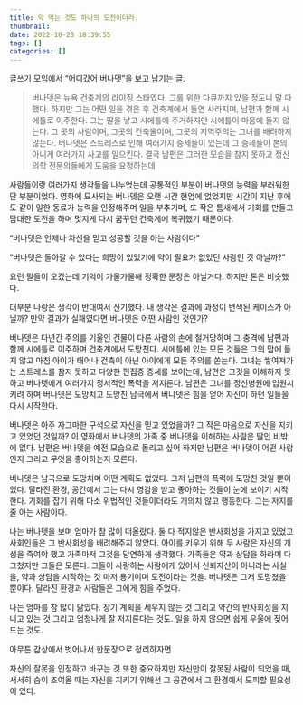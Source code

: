 ```yaml
---
title: 약 먹는 것도 하나의 도전이더라.
thumbnail: 
date: 2022-10-28 18:39:55
tags: []
categories: []
---
```


글쓰기 모임에서 “어디갔어 버나뎃”을 보고 남기는 글.

<!-- more -->

> 버나뎃은 뉴욕 건축계의 라이징 스타였다. 그를 위한 다큐까지 있을 정도니 말 다했다. 하지만 그는 어떤 일을 겪은 후 건축계에서 돌연 사라지며, 남편과 함께 시에틀로 이주한다. 그는 딸을 낳고 시에틀에 주거하지만 시에틀이 마음에 들지 않는다. 그 곳의 사람이며, 그곳의 건축물이며, 그곳의 지역주의는 그녀를 배려하지 않는다. 버나뎃은 스트레스로 인해 여러가지 증세들이 있는데 그 증세들이 본의아니게 여러가지 사고를 일으킨다. 결국 남편은 그러한 모습을 참지 못하고 정신의학 전문의들에게 도움을 요청하는데

사람들이랑 여러가지 생각들을 나누었는데 공통적인 부분이 버나뎃의 능력을 부러워한단 부분이었다. 영화에 묘사되는 버나뎃은 오랜 시간 현업에 없었지만 시간이 지난 후에도 같이 일한 동료가 능력을 인정해주며 일을 부추기며, 또 작은 틈새에서 기회를 만들고 담대한 도전을 하며 멋지게 다시 꿈꾸던 건축계에 복귀했기 때문이다.

“버나뎃은 언제나 자신을 믿고 성공할 것을 아는 사람이다”

“버나뎃은 돌아갈 수 있다는 희망이 있었기에 약이 필요가 없었던 사람인 것 아닐까?”

요런 말들이 오갔는데 기억이 가물가물해 정확한 문장은 아닐거다. 하지만 톤은 비슷했다.

대부분 나랑은 생각이 반대여서 신기했다. 내 생각은 결과에 과정이 변색된 케이스가 아닐까? 만약 결과가 실패였다면 버나뎃은 어떤 사람인 것인가?

버나뎃은 다년간 주의를 기울인 건물이 다른 사람의 손에 철거당하며 그 충격에 남편과 함께 시에틀로 이주하며 건축계에서 도망친다. 시에틀에 있는 모든 것들은 그의 맘에 들지 않고 마침 아이가 태어나 건축이 아닌 아이에게 모든 주의를 쏟는다. 그녀는 쌓여져가는 스트레스를 참지 못하고 다양한 편집증 증세를 보이는데, 남편은 그것을 이해하지 못하고 버나뎃에게 여러가지 정서적인 폭력을 저지른다. 남편은 그녀를 정신병원에 입원시키려 하며 버나뎃은 도망치고 도망친 남극에서 버나뎃은 힘을 얻어 자신이 하던 일들을 다시 시작한다. 

버나뎃은 아주 자그마한 구석으로 자신을 믿고 있었을까? 그 작은 마음으로 자신을 지키고 있었던 것일까? 이 영화에서 버나뎃의 가족 중 버나뎃을 이해하는 사람은 딸인 비밖에 없다. 남편은 버나뎃을 예전 모습으로 돌리고 싶어 하지만 남편은 버나뎃이 어떤 사람인지 그리고 무엇을 좋아하는지 모른다.

버나뎃은 남극으로 도망치며 어떤 계획도 없었다. 그저 남편의 폭력에 도망친 것일 뿐이었다. 달라진 환경, 공간에서 그는 다시 영감을 받고 좋아하는 것들이 눈에 보이기 시작한다. 기회를 잡기 위해 다소 위법적인 것들이더라도 개의치 않고 행동한다. 그는 저지를 줄 아는 사람이다.

나는 버나뎃을 보며 엄마가 참 많이 떠올랐다. 둘 다 적지않은 반사회성을 가지고 있었고 사회인들은 그 반사회성을 배려해주지 않았다. 아이를 키우기 위해 두 사람은 자신의 개성을 죽여야 했고 가족마저 그것을 당연하게 생각했다. 가족들은 약과 상담을 하라며 다그쳤지만 그들은 모른다. 그들이 사랑하는 사람에게 있어서 신뢰자산이 아니라는 사실을, 약과 상담을 시작하는 것 마저 용기이며 도전이라는 것을. 버나뎃은 그저 도망쳤을 뿐이다. 달라진 환경과 사람들은 그에게 힘을 주었다.

나는 엄마를 참 많이 닮았다. 장기 계획을 세우지 않는 것 그리고 약간의 반사회성을 지니고 있는 것 그리고 엄청나게 잘 저지른다는 것도. 일을 하지 않으면 쉽게 우울에 젖어드는 것도. 

아무튼 감상에서 벗어나서 한문장으로 정리하자면

자신의 잘못을 인정하고 바꾸는 것 또한 중요하지만 자신만이 잘못된 사람이 되었을 때, 서서히 숨이 조여올 때는 자신을 지키기 위해선 그 공간에서 그 환경에서 도피할 필요성이 있다.